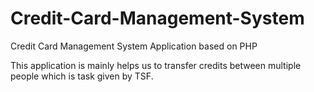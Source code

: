 # Credit-Card-Management-System
Credit Card Management System Application based on PHP

This application is mainly helps us to transfer credits between multiple people which is task given by TSF.

